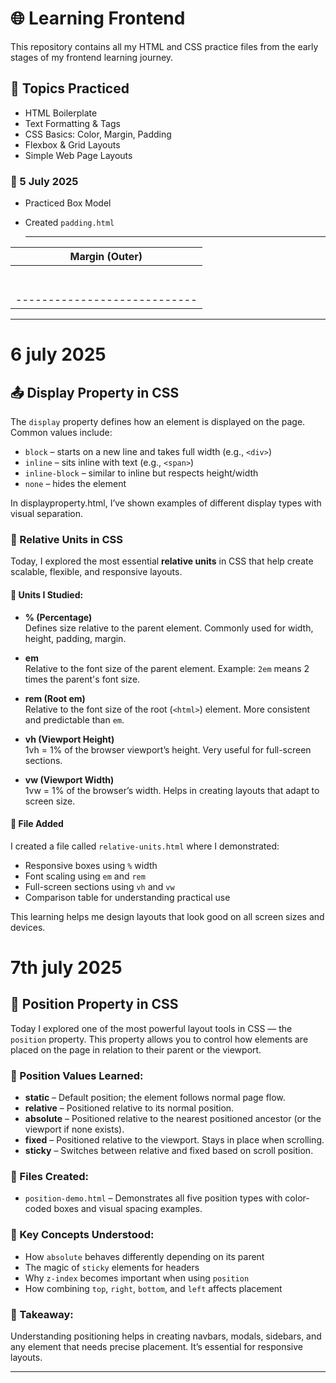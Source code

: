 # 🌐 Learning Frontend

This repository contains all my HTML and CSS practice files from the early stages of my frontend learning journey.

## 🧠 Topics Practiced

- HTML Boilerplate
- Text Formatting & Tags
- CSS Basics: Color, Margin, Padding
- Flexbox & Grid Layouts
- Simple Web Page Layouts

### 📅 5 July 2025  
- Practiced Box Model  
- Created `padding.html`

  -------------------------------------
|           Margin (Outer)          |
|   ----------------------------    |
|   |       Border Area         |   |
|   |  -----------------------  |   |
|   |  |   Padding Area      |  |   |
|   |  |  -----------------  |  |   |
|   |  |  |  Content Area |  |  |   |
|   |  |  -----------------  |  |   |
|   |  -----------------------  |   |
|   ----------------------------    |
-------------------------------------


# 6 july 2025
## 📤 Display Property in CSS
The `display` property defines how an element is displayed on the page. Common values include:

- `block` – starts on a new line and takes full width (e.g., `<div>`)
- `inline` – sits inline with text (e.g., `<span>`)
- `inline-block` – similar to inline but respects height/width
- `none` – hides the element

In displayproperty.html, I’ve shown examples of different display types with visual separation.

### 📏 Relative Units in CSS

Today, I explored the most essential **relative units** in CSS that help create scalable, flexible, and responsive layouts.

#### 🔹 Units I Studied:

- **% (Percentage)**  
  Defines size relative to the parent element. Commonly used for width, height, padding, margin.

- **em**  
  Relative to the font size of the parent element. Example: `2em` means 2 times the parent's font size.

- **rem (Root em)**  
  Relative to the font size of the root (`<html>`) element. More consistent and predictable than `em`.

- **vh (Viewport Height)**  
  1vh = 1% of the browser viewport’s height. Very useful for full-screen sections.

- **vw (Viewport Width)**  
  1vw = 1% of the browser’s width. Helps in creating layouts that adapt to screen size.

#### 📁 File Added

I created a file called `relative-units.html` where I demonstrated:

- Responsive boxes using `%` width
- Font scaling using `em` and `rem`
- Full-screen sections using `vh` and `vw`
- Comparison table for understanding practical use

This learning helps me design layouts that look good on all screen sizes and devices.

# 7th july 2025
## 📌 Position Property in CSS  

Today I explored one of the most powerful layout tools in CSS — the `position` property. This property allows you to control how elements are placed on the page in relation to their parent or the viewport.

### 🔹 Position Values Learned:

- **static** – Default position; the element follows normal page flow.
- **relative** – Positioned relative to its normal position.
- **absolute** – Positioned relative to the nearest positioned ancestor (or the viewport if none exists).
- **fixed** – Positioned relative to the viewport. Stays in place when scrolling.
- **sticky** – Switches between relative and fixed based on scroll position.

### 📁 Files Created:

- `position-demo.html` – Demonstrates all five position types with color-coded boxes and visual spacing examples.

### 🎯 Key Concepts Understood:

- How `absolute` behaves differently depending on its parent
- The magic of `sticky` elements for headers
- Why `z-index` becomes important when using `position`
- How combining `top`, `right`, `bottom`, and `left` affects placement

### 🧠 Takeaway:

Understanding positioning helps in creating navbars, modals, sidebars, and any element that needs precise placement. It’s essential for responsive layouts.

---



